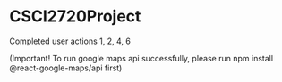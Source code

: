 # CSCI2720Project

Completed user actions 1, 2, 4, 6

(Important! To run google maps api successfully, please run npm install @react-google-maps/api   first)
 
